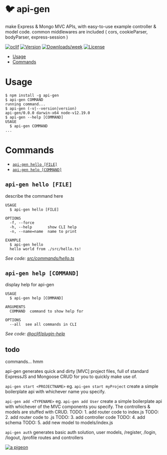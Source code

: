 # 🐦 api-gen

make Express & Mongo MVC APIs, with easy-to-use example controller & model code.
common middlewares are included ( cors, cookieParser, bodyParser, express-session )

[![oclif](https://img.shields.io/badge/cli-oclif-brightgreen.svg)](https://oclif.io)
[![Version](https://img.shields.io/npm/v/api-gen.svg)](https://npmjs.org/package/api-gen)
[![Downloads/week](https://img.shields.io/npm/dw/api-gen.svg)](https://npmjs.org/package/api-gen)
[![License](https://img.shields.io/npm/l/api-gen.svg)](https://github.com/basiclaser/api-gen/blob/master/package.json)

<!-- toc -->

- [Usage](#usage)
- [Commands](#commands)
<!-- tocstop -->

# Usage

<!-- usage -->

```sh-session
$ npm install -g api-gen
$ api-gen COMMAND
running command...
$ api-gen (-v|--version|version)
api-gen/0.0.0 darwin-x64 node-v12.19.0
$ api-gen --help [COMMAND]
USAGE
  $ api-gen COMMAND
...
```

<!-- usagestop -->

# Commands

<!-- commands -->

- [`api-gen hello [FILE]`](#api-gen-hello-file)
- [`api-gen help [COMMAND]`](#api-gen-help-command)

## `api-gen hello [FILE]`

describe the command here

```
USAGE
  $ api-gen hello [FILE]

OPTIONS
  -f, --force
  -h, --help       show CLI help
  -n, --name=name  name to print

EXAMPLE
  $ api-gen hello
  hello world from ./src/hello.ts!
```

_See code: [src/commands/hello.ts](https://github.com/basiclaser/api-gen/blob/v0.0.0/src/commands/hello.ts)_

## `api-gen help [COMMAND]`

display help for api-gen

```
USAGE
  $ api-gen help [COMMAND]

ARGUMENTS
  COMMAND  command to show help for

OPTIONS
  --all  see all commands in CLI
```

_See code: [@oclif/plugin-help](https://github.com/oclif/plugin-help/blob/v3.2.1/src/commands/help.ts)_

<!-- commandsstop -->

## todo

commands... hmm

api-gen generates quick and dirty [MVC] project files, full of standard ExpressJS and Mongoose CRUD for you to quickly make use of.

`api-gen start <PROJECTNAME>`
eg. `api-gen start myProject`
create a simple boilerplate api with whichever name you specify.

`api-gen add <TYPENAME>`
eg. `api-gen add User`
create a simple boilerplate api with whichever of the MVC components you specify. The controllers & models are stuffed with CRUD.
TODO: 1. add router code to index.js
TODO: 2. add router code to <newroute>.js
TODO: 3. add controller code
TODO: 4. add schema
TODO: 5. add new model to models/index.js

`api-gen auth`
generates basic auth solution, user models, /register, /login, /logout, /profile routes and controllers

[![a pigeon](https://pixahive.com/wp-content/uploads/2020/09/A-pigeon-near-a-water-pot-76068-pixahive.jpg)](https://pixahive.com/wp-content/uploads/2020/09/A-pigeon-near-a-water-pot-76068-pixahive.jpg)
